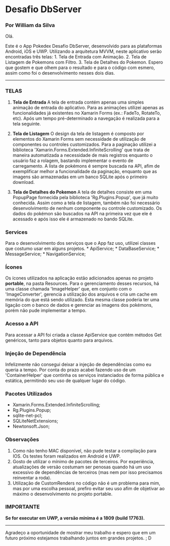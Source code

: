 # Desafio DbServer
### Por William da Silva


Olá.

Este é o App Pokedex Desafio DbServer, desenvolvido para as plataformas  Android, iOS e UWP.
Utilizando a arquitetura MVVM, neste aplicativo serão encontradas três telas:
	1. Tela de Entrada com Animação.
	2. Tela de Listagem de Pokemons com Filtro.
	3. Tela de Detalhes do Pokemon.
Espero que gostem e que olhem para o resultado e para o código com esmero, assim como foi o desenvolvimento nesses dois dias.

-----------------------------------

### TELAS
1. **Tela de Entrada**
	A tela de entrada contém apenas uma simples animação de entrada do aplicativo.
	Para as animações utilizei apenas as funcionalidades já existentes no Xamarin Forms (ex.: FadeTo, RotateTo, etc). 
	Após um tempo pré-determinado a navegação é realizada para a tela seguinte.

2. **Tela de Listagem**
	O design da tela de listagem é composto por elementos do Xamarin Forms sem necessidade de utilização de componentes ou controles customizados.
	Para a paginação utilizei a biblioteca 'Xamarin.Forms.Extended.InfiniteScrolling' que trata de maneira automatizada a necessidade de mais registros enquanto o usuário faz a rolagem, bastando implementar o evento de carregamento.
	A lista de pokémons é sempre buscada na API, afim de exemplificar melhor a funcionalidade da paginação, enquanto que as imagens são armazenadas em um banco SQLite após o primeiro download.

3. **Tela de Detalhes do Pokemon**
	A tela de detalhes consiste em uma PopupPage fornecida pela biblioteca 'Rg.Plugins.Popup', que já muito conhecida. Assim como a tela de listagem, também não foi necessário desenvolvimento de nenhum componente ou controle customizado. 
	Os dados do pokémon são buscados na API na primeira vez que ele é acessado e após isso ele é armazenado no bando SQLite.
	

### Services
Para o desenvolvimento dos serviços que o App faz uso, utilizei classes que costumo usar em alguns projetos. 
	* ApiService;
	* DataBaseService;
	* MessageService;
	* NavigationService;

### Ícones
Os ícones utilizados na aplicação estão adicionados apenas no projeto **portable**, na pasta Resources. Para o gerenciamento desses recursos, há uma classe chamada 'ImageHelper' que, em conjunto com o 'ImageConverter', gerencia a utilização dos arquivos e cria um cache em memória do que está sendo utilizado. Esta mesma classe poderia ter uma ligação com o banco de dados e gerenciar as imagens dos pokémons, porém não pude implementar a tempo.

### Acesso a API
Para acessar a API foi criada a classe ApiService que contém métodos Get genéricos, tanto para objetos quanto para arquivos.

### Injeção de Dependência
Infelizmente não consegui deixar a injeção de dependências como eu queria a tempo. Por conta do prazo acabei fazendo uso de um 'ContainerHelper' que continha os serviços instanciados de forma pública e estática, permitindo seu uso de qualquer lugar do código.

### Pacotes Utilizados
* Xamarin.Forms.Extended.InfiniteScrolling;
* Rg.Plugins.Popup;
* sqlite-net-pcl;
* SQLiteNetExtensions;
* Newtonsoft.Json;

### Observações
1. Como não tenho MAC disponível, não pude testar a compilação para IOS. Os testes foram realizados em Android e UWP.
2. Gosto de utilizar o mínimo de pacotes de terceiros. Por experiência, atualizações de versão costumam ser penosas quando há um uso excessivo de dependências de terceiros (mas nem por isso precisamos reinventar a roda). 
3. Utilização de CustomRenders no código não é um problema para mim, mas por uma escolha pessoal, prefiro evitar seu uso afim de objetivar ao máximo o desenvolvimento no projeto portable.

### IMPORTANTE
**Se for executar em UWP, a versão mínima é a 1809 (build 17763).**


---------

Agradeço a oportunidade de mostrar meu trabalho e espero que em um futuro próximo estejamos trabalhando juntos em grandes projetos.
 ; D